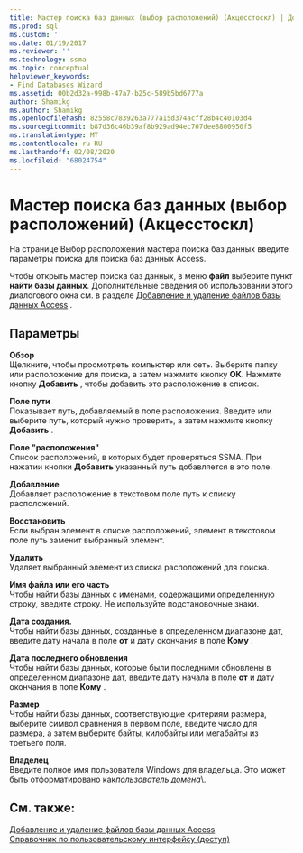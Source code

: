 ```yaml
---
title: Мастер поиска баз данных (выбор расположений) (Акцесстоскл) | Документация Майкрософт
ms.prod: sql
ms.custom: ''
ms.date: 01/19/2017
ms.reviewer: ''
ms.technology: ssma
ms.topic: conceptual
helpviewer_keywords:
- Find Databases Wizard
ms.assetid: 00b2d32a-998b-47a7-b25c-589b5bd6777a
author: Shamikg
ms.author: Shamikg
ms.openlocfilehash: 82558c7839263a777a15d374acff28b4c40103d4
ms.sourcegitcommit: b87d36c46b39af8b929ad94ec707dee8800950f5
ms.translationtype: MT
ms.contentlocale: ru-RU
ms.lasthandoff: 02/08/2020
ms.locfileid: "68024754"
---
```

# <a name="find-databases-wizard-select-locations-accesstosql"></a>Мастер поиска баз данных (выбор расположений) (Акцесстоскл)
На странице Выбор расположений мастера поиска баз данных введите параметры поиска для поиска баз данных Access.  
  
Чтобы открыть мастер поиска баз данных, в меню **файл** выберите пункт **найти базы данных**. Дополнительные сведения об использовании этого диалогового окна см. в разделе [Добавление и удаление файлов базы данных Access](adding-and-removing-access-database-files-accesstosql.md) .  
  
## <a name="options"></a>Параметры  
**Обзор**  
Щелкните, чтобы просмотреть компьютер или сеть. Выберите папку или расположение для поиска, а затем нажмите кнопку **ОК**. Нажмите кнопку **Добавить** , чтобы добавить это расположение в список.  
  
**Поле пути**  
Показывает путь, добавляемый в поле расположения. Введите или выберите путь, который нужно проверить, а затем нажмите кнопку **Добавить** .  
  
**Поле "расположения"**  
Список расположений, в которых будет проверяться SSMA. При нажатии кнопки **Добавить** указанный путь добавляется в это поле.  
  
**Добавление**  
Добавляет расположение в текстовом поле путь к списку расположений.  
  
**Восстановить**  
Если выбран элемент в списке расположений, элемент в текстовом поле путь заменит выбранный элемент.  
  
**Удалить**  
Удаляет выбранный элемент из списка расположений для поиска.  
  
**Имя файла или его часть**  
Чтобы найти базы данных с именами, содержащими определенную строку, введите строку. Не используйте подстановочные знаки.  
  
**Дата создания.**  
Чтобы найти базы данных, созданные в определенном диапазоне дат, введите дату начала в поле **от** и дату окончания в поле **Кому** .  
  
**Дата последнего обновления**  
Чтобы найти базы данных, которые были последними обновлены в определенном диапазоне дат, введите дату начала в поле **от** и дату окончания в поле **Кому** .  
  
**Размер**  
Чтобы найти базы данных, соответствующие критериям размера, выберите символ сравнения в первом поле, введите число для размера, а затем выберите байты, килобайты или мегабайты из третьего поля.  
  
**Владелец**  
Введите полное имя пользователя Windows для владельца. Это может быть отформатировано как*пользователь* *домена*\\.  
  
## <a name="see-also"></a>См. также:  
[Добавление и удаление файлов базы данных Access](adding-and-removing-access-database-files-accesstosql.md)  
[Справочник по пользовательскому интерфейсу (доступ)](https://msdn.microsoft.com/af24c303-4a41-449b-9c86-d6558a97e839)  
  
